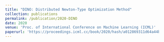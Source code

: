 ```yaml
---
title: "DINO: Distributed Newton-Type Optimization Method"
collection: publications
permalink: /publication/2020-DINO
date: 2020
venue: 'Proc. of International Conference on Machine Learning (ICML)'
paperurl: 'https://proceedings.icml.cc/book/2020/hash/a012869311d64a44b5a0d567cd20de04'
---
```

